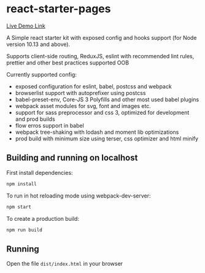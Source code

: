 # react-starter-pages

[Live Demo Link](https://amazingrv.github.io/react-starter-pages/)

A Simple react starter kit with exposed config and hooks support (for Node version 10.13 and above).

Supports client-side routing, ReduxJS, eslint with recommended lint rules, prettier and other best practices supported OOB

Currently supported config:

- exposed configuration for eslint, babel, postcss and webpack
- browserlist support with autoprefixer using postcss
- babel-preset-env, Core-JS 3 Polyfills and other most used babel plugins
- webpack asset modules for svg, font and images etc.
- support for sass preprocessor and css 3, optimized for development and prod builds
- flow erros support in babel
- webpack tree-shaking with lodash and moment lib optimizations
- prod build with minimum size using terser, css optimizer and html minify

## Building and running on localhost

First install dependencies:

```sh
npm install
```

To run in hot reloading mode using webpack-dev-server:

```sh
npm start
```

To create a production build:

```sh
npm run build
```

## Running

Open the file `dist/index.html` in your browser
